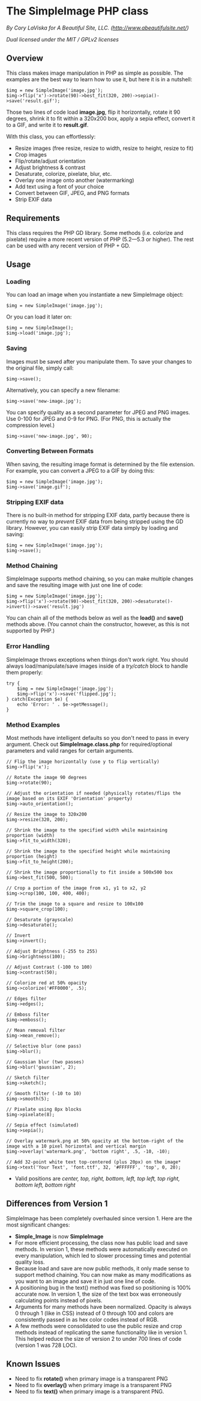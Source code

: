 The SimpleImage PHP class
=========================

*By Cory LaViska for A Beautiful Site, LLC.
(http://www.abeautifulsite.net/)*

*Dual licensed under the MIT / GPLv2 licenses*

Overview
--------

This class makes image manipulation in PHP as simple as possible. The
examples are the best way to learn how to use it, but here it is in a
nutshell:

    $img = new SimpleImage('image.jpg');
    $img->flip('x')->rotate(90)->best_fit(320, 200)->sepia()->save('result.gif');

Those two lines of code load **image.jpg**, flip it horizontally, rotate
it 90 degrees, shrink it to fit within a 320x200 box, apply a sepia
effect, convert it to a GIF, and write it to **result.gif**.

With this class, you can effortlessly:
-	Resize images (free resize, resize to width, resize to height, resize to fit)
-	Crop images
-	Flip/rotate/adjust orientation
-	Adjust brightness & contrast
-	Desaturate, colorize, pixelate, blur, etc.
-	Overlay one image onto another (watermarking)
-	Add text using a font of your choice
-	Convert between GIF, JPEG, and PNG formats
-	Strip EXIF data

Requirements
------------

This class requires the PHP GD library. Some methods (i.e. colorize and
pixelate) require a more recent version of PHP (5.2—5.3 or higher). The
rest can be used with any recent version of PHP + GD.

Usage
-----

### Loading

You can load an image when you instantiate a new SimpleImage object:

    $img = new SimpleImage('image.jpg');

Or you can load it later on:

    $img = new SimpleImage();
    $img->load('image.jpg');

### Saving

Images must be saved after you manipulate them. To save your changes to
the original file, simply call:

    $img->save();

Alternatively, you can specify a new filename:

    $img->save('new-image.jpg');

You can specify quality as a second parameter for JPEG and PNG images.
Use 0-100 for JPEG and 0-9 for PNG. (For PNG, this is actually the
compression level.)

    $img->save('new-image.jpg', 90);

### Converting Between Formats

When saving, the resulting image format is determined by the file
extension. For example, you can convert a JPEG to a GIF by doing this:

    $img = new SimpleImage('image.jpg');
    $img->save('image.gif');

### Stripping EXIF data

There is no built-in method for stripping EXIF data, partly because
there is currently no way to *prevent* EXIF data from being stripped
using the GD library. However, you can easily strip EXIF data simply by
loading and saving:

    $img = new SimpleImage('image.jpg');
    $img->save();

### Method Chaining

SimpleImage supports method chaining, so you can make multiple changes
and save the resulting image with just one line of code:

    $img = new SimpleImage('image.jpg');
    $img->flip('x')->rotate(90)->best_fit(320, 200)->desaturate()->invert()->save('result.jpg')

You can chain all of the methods below as well as the **load()**
and **save()** methods above.  (You cannot chain the constructor,
however, as this is not supported by PHP.)

### Error Handling

SimpleImage throws exceptions when things don't work right. You should
always load/manipulate/save images inside of a *try/catch* block to
handle them properly:

    try {
        $img = new SimpleImage('image.jpg');
        $img->flip('x')->save('flipped.jpg');
    } catch(Exception $e) {
        echo 'Error: ' . $e->getMessage();
    }

### Method Examples

Most methods have intelligent defaults so you don't need to pass in
every argument.  Check out **SimpleImage.class.php** for
required/optional parameters and valid ranges for certain arguments.

    // Flip the image horizontally (use y to flip vertically)
    $img->flip('x');
    
    // Rotate the image 90 degrees
    $img->rotate(90);
    
    // Adjust the orientation if needed (physically rotates/flips the image based on its EXIF 'Orientation' property)
    $img->auto_orientation();

    // Resize the image to 320x200
    $img->resize(320, 200);
    
    // Shrink the image to the specified width while maintaining proportion (width)
    $img->fit_to_width(320);
    
    // Shrink the image to the specified height while maintaining proportion (height)
    $img->fit_to_height(200);
    
    // Shrink the image proportionally to fit inside a 500x500 box
    $img->best_fit(500, 500);
    
    // Crop a portion of the image from x1, y1 to x2, y2
    $img->crop(100, 100, 400, 400);
    
    // Trim the image to a square and resize to 100x100
    $img->square_crop(100);
    
    // Desaturate (grayscale)
    $img->desaturate();
    
    // Invert
    $img->invert();
    
    // Adjust Brightness (-255 to 255)
    $img->brightness(100);
    
    // Adjust Contrast (-100 to 100)
    $img->contrast(50);
    
    // Colorize red at 50% opacity
    $img->colorize('#FF0000', .5);
    
    // Edges filter
    $img->edges();
    
    // Emboss filter
    $img->emboss();

    // Mean removal filter  
    $img->mean_remove();  
  
    // Selective blur (one pass)  
    $img->blur();  
  
    // Gaussian blur (two passes)  
    $img->blur('gaussian', 2);  
  
    // Sketch filter  
    $img->sketch();  
  
    // Smooth filter (-10 to 10)  
    $img->smooth(5);  
  
    // Pixelate using 8px blocks  
    $img->pixelate(8);  
  
    // Sepia effect (simulated)  
    $img->sepia();  
  
    // Overlay watermark.png at 50% opacity at the bottom-right of the image with a 10 pixel horizontal and vertical margin
    $img->overlay('watermark.png', 'bottom right', .5, -10, -10);  
  
    // Add 32-point white text top-centered (plus 20px) on the image*  
    $img->text('Your Text', 'font.ttf', 32, '#FFFFFF', 'top', 0, 20);

* Valid positions are *center, top, right, bottom, left, top left, top
right, bottom left, bottom right*

Differences from Version 1
--------------------------

SimpleImage has been completely overhauled since version 1. Here are the
most significant changes:

-   **Simple_Image** is now **SimpleImage**
-   For more efficient processing, the class now has public load and
    save methods. In version 1, these methods were automatically
    executed on every manipulation, which led to slower processing times
    and potential quality loss.
-   Because load and save are now public methods, it only made sense to
    support method chaining. You can now make as many modifications as
    you want to an image and save it in just one line of code.
-   A positioning bug in the text() method was fixed so positioning is
    100% accurate now. In version 1, the size of the text box was
    erroneously calculating points instead of pixels.
-   Arguments for many methods have been normalized. Opacity is always 0
    through 1 (like in CSS) instead of 0 through 100 and colors are
    consistently passed in as hex color codes instead of RGB.
-   A few methods were consolidated to use the public resize and crop
    methods instead of replicating the same functionality like in
    version 1. This helped reduce the size of version 2 to under 700
    lines of code (version 1 was 728 LOC).

Known Issues
------------

-   Need to fix **rotate()** when primary image is a transparent PNG
-   Need to fix **overlay()** when primary image is a transparent PNG
-   Need to fix **text()** when primary image is a transparent PNG.
